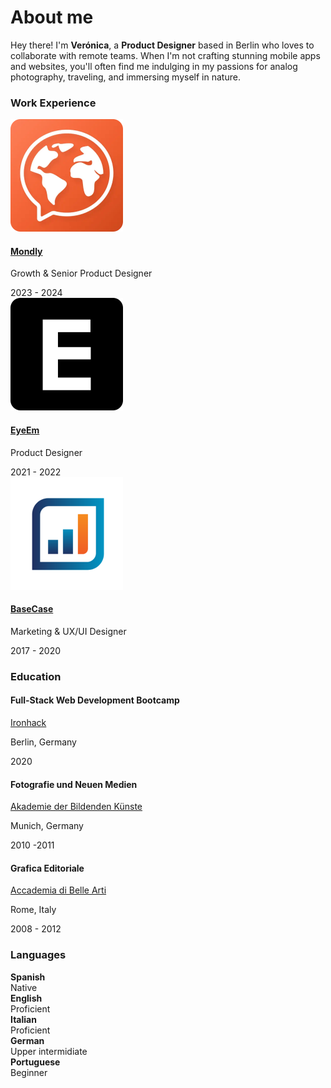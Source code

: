 # About me

Hey there! I'm **Verónica**, a **Product Designer** based in Berlin who loves to collaborate with remote teams. When I'm not crafting stunning mobile apps and websites, you'll often find me indulging in my passions for analog photography, traveling, and immersing myself in nature.

### Work Experience

<div class="card-background flex-grid">
    <div class="card-icon-and-description">
        <div class="card-icon">
            <img src="images/work-mondly.svg">
        </div>
        <div class="card-description">
            <h4 class="card-title"><a href="https://mondly.com/" target="_blank">Mondly</a></h4>
            <p class="card-paragraph">Growth & Senior Product Designer</p>
        </div>
    </div>
    <div class="card-year">
        2023 - 2024
    </div>
</div>

<div class="card-background flex-grid">
    <div class="card-icon-and-description">
        <div class="card-icon">
            <img src="images/work-eyeem.svg">
        </div>
        <div class="card-description">
            <h4 class="card-title"><a href="http://eyeem.com" target="_blank">EyeEm</a></h4>
            <p class="card-paragraph">Product Designer</p>
        </div>
    </div>
    <div class="card-year">
        2021 - 2022
    </div>
</div>

<div class="card-background flex-grid">
    <div class="card-icon-and-description">
        <div class="card-icon">
            <img src="images/work-basecase.svg">
        </div>
        <div class="card-description">
            <h4 class="card-title"><a href="https://basecase.com/" target="_blank">BaseCase</a></h4>
            <p class="card-paragraph">Marketing & UX/UI Designer</p>
        </div>
    </div>
    <div class="card-year">
        2017 - 2020
    </div>
</div>

### Education

<div class="card-background flex-grid">
    <div class="card-description">
        <h4 class="card-title">Full-Stack Web Development Bootcamp</h4>
        <p class="card-paragraph"><a href="https://www.ironhack.com/" target="_blank">Ironhack</a></p>
        <p class="card-paragraph"> Berlin, Germany <span class="fi" style="background-image: url(images/de.svg)"></span></p>
    </div>
    <div class="card-year">
        2020
    </div>
</div>

<div class="card-background flex-grid">
    <div class="card-description">
        <h4 class="card-title">Fotografie und Neuen Medien</h4>
        <p class="card-paragraph"><a href="https://www.adbk.de/" target="_blank">Akademie der Bildenden Künste</a></p>
        <p class="card-paragraph"> Munich, Germany <span class="fi" style="background-image: url(images/de.svg)"></span></p>
    </div>
    <div class="card-year">
        2010 -2011
    </div>
</div>

<div class="card-background flex-grid">
    <div class="card-description">
        <h4 class="card-title">Grafica Editoriale</h4>
        <p class="card-paragraph"><a href="https://abaroma.it/" target="_blank">Accademia di Belle Arti</a></p>
        <p class="card-paragraph">Rome, Italy <span class="fi" style="background-image: url(images/it.svg)"></span></p>
    </div>
    <div class="card-year">
        2008 - 2012
    </div>
</div>

### Languages

<div class="card-background flex-grid">
    <div class="card-description">
        <strong>Spanish <span class="fi" style="background-image: url(images/ve.svg)"></span></strong>
    </div>
    <div class="card-year">
        Native
    </div>
</div>

<div class="card-background flex-grid">
    <div class="card-description">
        <strong>English <span class="fi" style="background-image: url(images/us.svg)"></span></strong>
    </div>
    <div class="card-year">
        Proficient
    </div>
</div>

<div class="card-background flex-grid">
    <div class="card-description">
        <strong>Italian <span class="fi" style="background-image: url(images/it.svg)"></span></strong>
    </div>
    <div class="card-year">
        Proficient
    </div>
</div>

<div class="card-background flex-grid">
    <div class="card-description">
        <strong>German <span class="fi" style="background-image: url(images/de.svg)"></span></strong>
    </div>
    <div class="card-year">
        Upper intermidiate
    </div>
</div>

<div class="card-background flex-grid">
    <div class="card-description">
        <strong>Portuguese <span class="fi" style="background-image: url(images/br.svg)"></span></strong>
    </div>
    <div class="card-year">
        Beginner
    </div>
</div>
